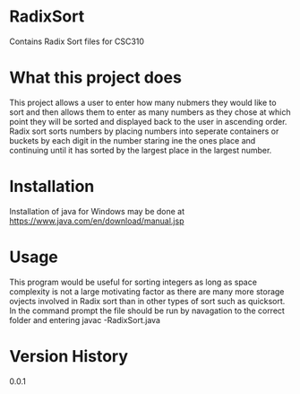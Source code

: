 # RadixSort
Contains Radix Sort files for CSC310

# What this project does

This project allows a user to enter how many nubmers they would like to sort and then allows them to enter as many numbers as they chose at which point they will be sorted and displayed back to the user in ascending order. 
Radix sort sorts numbers by placing numbers into seperate containers or buckets by each digit in the number staring ine the ones place and continuing until it has sorted by the largest place in the largest number. 

# Installation

Installation of java for Windows may be done at https://www.java.com/en/download/manual.jsp

# Usage

This program would be useful for sorting integers as long as space complexity is not a large motivating factor as there are many more storage ovjects involved in Radix sort than in other types of sort such as quicksort.
In the command prompt the file should be run by navagation to the correct folder and entering javac -RadixSort.java 

# Version History

0.0.1

